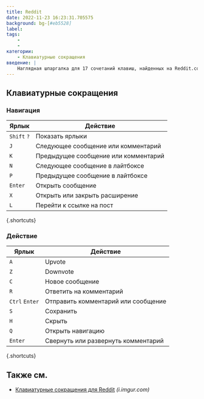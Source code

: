 ```yaml
---
title: Reddit
date: 2022-11-23 16:23:31.705575
background: bg-[#eb5528]
label:
tags:
    -
    -
категории:
    - Клавиатурные сокращения
введение: |
    Наглядная шпаргалка для 17 сочетаний клавиш, найденных на Reddit.com
---
```




Клавиатурные сокращения
------------------



### Навигация

Ярлык | Действие
---|---
`Shift` `?` | Показать ярлыки
`J` | Следующее сообщение или комментарий
`K` | Предыдущее сообщение или комментарий
`N` | Следующее сообщение в лайтбоксе
`P` | Предыдущее сообщение в лайтбоксе
`Enter` | Открыть сообщение
`X` | Открыть или закрыть расширение
`L` | Перейти к ссылке на пост
{.shortcuts}


### Действие

Ярлык | Действие
---|---
`A` | Upvote
`Z` | Downvote
`C` | Новое сообщение
`R` | Ответить на комментарий
`Ctrl` `Enter` | Отправить комментарий или сообщение
`S` | Сохранить
`H` | Скрыть
`Q` | Открыть навигацию
`Enter` | Свернуть или развернуть комментарий
{.shortcuts}




Также см.
--------
- [Клавиатурные сокращения для Reddit](https://i.imgur.com/7644kEy.png) _(i.imgur.com)_
